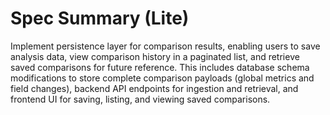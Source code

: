 # Spec Summary (Lite)

Implement persistence layer for comparison results, enabling users to save analysis data, view comparison history in a paginated list, and retrieve saved comparisons for future reference. This includes database schema modifications to store complete comparison payloads (global metrics and field changes), backend API endpoints for ingestion and retrieval, and frontend UI for saving, listing, and viewing saved comparisons.

